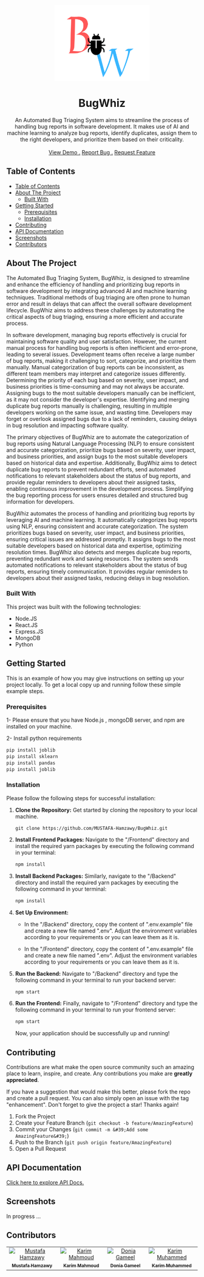 <br/>
<div align="center">
<a href="https://github.com/MUSTAFA-Hamzawy/BugWhiz">
<img src="images/logo.png" alt="Logo" width="250" height="200">
</a>
<h1 align="center">BugWhiz</h1>
<p align="center">
An Automated Bug Triaging System aims to streamline the process of handling bug reports in software development. It makes use of AI and machine learning to analyze bug reports, identify duplicates, assign them to the right developers, and prioritize them based on their criticality.
<br/>
<br/>
<a href="https://drive.google.com/file/d/1pxL8Yt2HJNUQvWWIRSxTZZZNAAWxu3SN/view?usp=drive_link">View Demo .</a>  
<a href="https://github.com/MUSTAFA-Hamzawy/BugWhiz/issues/new?labels=bug&amp;template=bug_report.md">Report Bug .</a>
<a href="https://github.com/MUSTAFA-Hamzawy/BugWhiz/issues/new?labels=enhancement&amp;&template=feature_request.md">Request Feature</a>
</p>
</div>

## Table of Contents

- [Table of Contents](#table-of-contents)
- [About The Project](#about-the-project)
  - [Built With](#built-with)
- [Getting Started](#getting-started)
  - [Prerequisites](#prerequisites)
  - [Installation](#installation)
- [Contributing](#contributing)
- [API Documentation](#api-documentation)
- [Screenshots](#screenshots)
- [Contributors](#contributors)

## About The Project

The Automated Bug Triaging System, BugWhiz, is designed to streamline and enhance the efficiency of handling and prioritizing bug reports in software development by integrating advanced AI and machine learning techniques. Traditional methods of bug triaging are often prone to human error and result in delays that can affect the overall software development lifecycle. BugWhiz aims to address these challenges by automating the critical aspects of bug triaging, ensuring a more efficient and accurate process.

In software development, managing bug reports effectively is crucial for maintaining software quality and user satisfaction. However, the current manual process for handling bug reports is often inefficient and error-prone, leading to several issues. Development teams often receive a large number of bug reports, making it challenging to sort, categorize, and prioritize them manually. Manual categorization of bug reports can be inconsistent, as different team members may interpret and categorize issues differently. Determining the priority of each bug based on severity, user impact, and business priorities is time-consuming and may not always be accurate. Assigning bugs to the most suitable developers manually can be inefficient, as it may not consider the developer's expertise. Identifying and merging duplicate bug reports manually is challenging, resulting in multiple developers working on the same issue, and wasting time. Developers may forget or overlook assigned bugs due to a lack of reminders, causing delays in bug resolution and impacting software quality.

The primary objectives of BugWhiz are to automate the categorization of bug reports using Natural Language Processing (NLP) to ensure consistent and accurate categorization, prioritize bugs based on severity, user impact, and business priorities, and assign bugs to the most suitable developers based on historical data and expertise. Additionally, BugWhiz aims to detect duplicate bug reports to prevent redundant efforts, send automated notifications to relevant stakeholders about the status of bug reports, and provide regular reminders to developers about their assigned tasks, enabling continuous improvement in the development process. Simplifying the bug reporting process for users ensures detailed and structured bug information for developers.

BugWhiz automates the process of handling and prioritizing bug reports by leveraging AI and machine learning. It automatically categorizes bug reports using NLP, ensuring consistent and accurate categorization. The system prioritizes bugs based on severity, user impact, and business priorities, ensuring critical issues are addressed promptly. It assigns bugs to the most suitable developers based on historical data and expertise, optimizing resolution times. BugWhiz also detects and merges duplicate bug reports, preventing redundant work and saving resources. The system sends automated notifications to relevant stakeholders about the status of bug reports, ensuring timely communication. It provides regular reminders to developers about their assigned tasks, reducing delays in bug resolution.


### Built With

This project was built with the following technologies:

- Node.JS
- React.JS
- Express.JS
- MongoDB
- Python

## Getting Started

This is an example of how you may give instructions on setting up your project locally.
To get a local copy up and running follow these simple example steps.

### Prerequisites

1- Please ensure that you have Node.js , mongoDB server, and npm are installed on your machine.

2- Install python requirements
  ```sh
  pip install joblib
  pip install sklearn
  pip install pandas
  pip install joblib
  ```

### Installation

Please follow the following steps for successful installation:

1. **Clone the Repository:** Get started by cloning the repository to your local machine.

   ```
   git clone https://github.com/MUSTAFA-Hamzawy/BugWhiz.git
   ```

2. **Install Frontend Packages:** Navigate to the &quot;/Frontend&quot; directory and install the required yarn packages by executing the following command in your terminal:

   ```sh
   npm install
   ```

3. **Install Backend Packages:** Similarly, navigate to the &quot;/Backend&quot; directory and install the required yarn packages by executing the following command in your terminal:

   ```sh
   npm install
   ```

4. **Set Up Environment:**

   - In the &quot;/Backend&quot; directory, copy the content of &quot;.env.example&quot; file and create a new file named &quot;.env&quot;. Adjust the environment variables according to your requirements or you can leave them as it is.

   - In the &quot;/Frontend&quot; directory, copy the content of &quot;.env.example&quot; file and create a new file named &quot;.env&quot;. Adjust the environment variables according to your requirements or you can leave them as it is.

5. **Run the Backend:** Navigate to &quot;/Backend&quot; directory and type the following command in your terminal to run your backend server:

   ```sh
   npm start
   ```

6. **Run the Frontend:** Finally, navigate to &quot;/Frontend&quot; directory and type the following command in your terminal to run your frontend server:

   ```sh
   npm start
   ```

   Now, your application should be successfully up and running!

## Contributing

Contributions are what make the open source community such an amazing place to learn, inspire, and create. Any contributions you make are **greatly appreciated**.

If you have a suggestion that would make this better, please fork the repo and create a pull request. You can also simply open an issue with the tag &quot;enhancement&quot;.
Don&#39;t forget to give the project a star! Thanks again!

1. Fork the Project
2. Create your Feature Branch (`git checkout -b feature/AmazingFeature`)
3. Commit your Changes (`git commit -m &#39;Add some AmazingFeature&#39;`)
4. Push to the Branch (`git push origin feature/AmazingFeature`)
5. Open a Pull Request

## API Documentation

<a href="https://documenter.getpostman.com/view/17672386/2sA2rDxfzx">Click here to explore API Docs.</a>

## Screenshots
In progress ...

## Contributors

<table>
  <tr>
    <td align="center">
    <a href="https://github.com/MUSTAFA-Hamzawy" target="_black">
    <img src="https://avatars.githubusercontent.com/u/72188665?v=4" width="150px;" alt="Mustafa Hamzawy"/>
    <br />
    <sub><b>Mustafa Hamzawy</b></sub></a>
    </td>
    <td align="center">
    <a href="https://github.com/karimmahmoud22" target="_black">
    <img src="https://avatars.githubusercontent.com/u/82693464?v=4" width="150px;" alt="Karim Mahmoud"/>
    <br />
    <sub><b>Karim Mahmoud</b></sub></a>
    </td>
        </td>
    <td align="center">
    <a href="https://github.com/DoniaGameel" target="_black">
    <img src="https://avatars.githubusercontent.com/u/95960340?v=4" width="150px;" alt="Donia Gameel"/>
    <br />
    <sub><b>Donia Gameel</b></sub></a>
    </td>
        </td>
    <td align="center">
    <a href="https://github.com/Karim-Mohamed20" target="_black">
    <img src="https://avatars.githubusercontent.com/u/101477261?v=4" width="150px;" alt="Karim Muhammed"/>
    <br />
    <sub><b>Karim Muhammed</b></sub></a>
    </td>
  </tr>
 </table>
